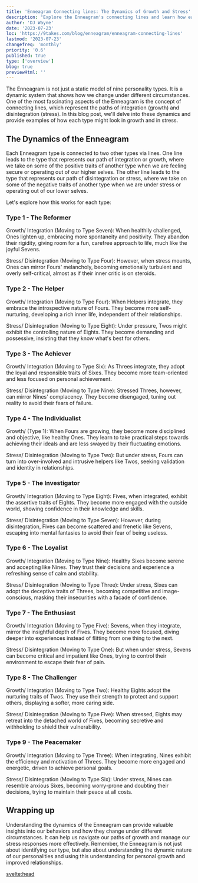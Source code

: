 ```yaml
---
title: 'Enneagram Connecting lines: The Dynamics of Growth and Stress'
description: "Explore the Enneagram's connecting lines and learn how each type transforms under stress and growth"
author: 'DJ Wayne'
date: '2023-07-23'
loc: 'https://9takes.com/blog/enneagram/enneagram-connecting-lines'
lastmod: '2023-07-23'
changefreq: 'monthly'
priority: '0.6'
published: true
type: ['overview']
blog: true
previewHtml: ''
---
```


<!-- Take a free, ~5 min test here -->

<p class="firstLetter">The Enneagram is not just a static model of nine personality types. It is a dynamic system that shows how we change under different circumstances. One of the most fascinating aspects of the Enneagram is the concept of connecting lines, which represent the paths of integration (growth) and disintegration (stress). In this blog post, we'll delve into these dynamics and provide examples of how each type might look in growth and in stress.</p>

## The Dynamics of the Enneagram

Each Enneagram type is connected to two other types via lines. One line leads to the type that represents our path of integration or growth, where we take on some of the positive traits of another type when we are feeling secure or operating out of our higher selves. The other line leads to the type that represents our path of disintegration or stress, where we take on some of the negative traits of another type when we are under stress or operating out of our lower selves.

Let's explore how this works for each type:

### Type 1 - The Reformer

Growth/ Integration (Moving to Type Seven): When healthily challenged, Ones lighten up, embracing more spontaneity and positivity. They abandon their rigidity, giving room for a fun, carefree approach to life, much like the joyful Sevens.

Stress/ Disintegration (Moving to Type Four): However, when stress mounts, Ones can mirror Fours' melancholy, becoming emotionally turbulent and overly self-critical, almost as if their inner critic is on steroids.

### Type 2 - The Helper

Growth/ Integration (Moving to Type Four): When Helpers integrate, they embrace the introspective nature of Fours. They become more self-nurturing, developing a rich inner life, independent of their relationships.

Stress/ Disintegration (Moving to Type Eight): Under pressure, Twos might exhibit the controlling nature of Eights. They become demanding and possessive, insisting that they know what's best for others.

### Type 3 - The Achiever

Growth/ Integration (Moving to Type Six): As Threes integrate, they adopt the loyal and responsible traits of Sixes. They become more team-oriented and less focused on personal achievement.

Stress/ Disintegration (Moving to Type Nine): Stressed Threes, however, can mirror Nines' complacency. They become disengaged, tuning out reality to avoid their fears of failure.

### Type 4 - The Individualist

Growth/ (Type 1): When Fours are growing, they become more disciplined and objective, like healthy Ones. They learn to take practical steps towards achieving their ideals and are less swayed by their fluctuating emotions.

Stress/ Disintegration (Moving to Type Two): But under stress, Fours can turn into over-involved and intrusive helpers like Twos, seeking validation and identity in relationships.

### Type 5 - The Investigator

Growth/ Integration (Moving to Type Eight): Fives, when integrated, exhibit the assertive traits of Eights. They become more engaged with the outside world, showing confidence in their knowledge and skills.

Stress/ Disintegration (Moving to Type Seven): However, during disintegration, Fives can become scattered and frenetic like Sevens, escaping into mental fantasies to avoid their fear of being useless.

### Type 6 - The Loyalist

Growth/ Integration (Moving to Type Nine): Healthy Sixes become serene and accepting like Nines. They trust their decisions and experience a refreshing sense of calm and stability.

Stress/ Disintegration (Moving to Type Three): Under stress, Sixes can adopt the deceptive traits of Threes, becoming competitive and image-conscious, masking their insecurities with a facade of confidence.

### Type 7 - The Enthusiast

Growth/ Integration (Moving to Type Five): Sevens, when they integrate, mirror the insightful depth of Fives. They become more focused, diving deeper into experiences instead of flitting from one thing to the next.

Stress/ Disintegration (Moving to Type One): But when under stress, Sevens can become critical and impatient like Ones, trying to control their environment to escape their fear of pain.

### Type 8 - The Challenger

Growth/ Integration (Moving to Type Two): Healthy Eights adopt the nurturing traits of Twos. They use their strength to protect and support others, displaying a softer, more caring side.

Stress/ Disintegration (Moving to Type Five): When stressed, Eights may retreat into the detached world of Fives, becoming secretive and withholding to shield their vulnerability.

### Type 9 - The Peacemaker

Growth/ Integration (Moving to Type Three): When integrating, Nines exhibit the efficiency and motivation of Threes. They become more engaged and energetic, driven to achieve personal goals.

Stress/ Disintegration (Moving to Type Six): Under stress, Nines can resemble anxious Sixes, becoming worry-prone and doubting their decisions, trying to maintain their peace at all costs.

## Wrapping up

Understanding the dynamics of the Enneagram can provide valuable insights into our behaviors and how they change under different circumstances. It can help us navigate our paths of growth and manage our stress responses more effectively. Remember, the Enneagram is not just about identifying our type, but also about understanding the dynamic nature of our personalities and using this understanding for personal growth and improved relationships.

<svelte:head>

  <link rel="canonical" href="https://9takes.com/blog/enneagram/enneagram-connecting-lines">
  <script type="application/ld+json">
    {
  "@context": "http://schema.org",
  "@graph": [
    {
      "@type": "Article",
      "articleBody": "The article delves into the integration and disintegration lines of the nine Enneagram types, revealing how each type's behavior, thought patterns, and feelings shift under different states of mental health.",
      "creator" : ["DJ Wayne"],
"author": {
        "@type": "Person",
        "name": "DJ Wayne",
        "sameAs": [
        {
          "@id": "https://www.instagram.com/djwayne3/"
},
{
"@id": "https://www.youtube.com/@djwayne3"
        },
        {
          "@id": "https://twitter.com/djwayne3"
        }
        ]
      },
      "dateModified": {
        "@type": "Date",
        "@value": "2023-08-06"
      },
      "datePublished": {
        "@type": "Date",
        "@value": "2023-08-06"
      },
      "description": "Discover the integrating and disintegrating lines in the Enneagram. The blog post explains how each type behaves when they are blossoming (integration) or stressed (disintegration).",
      "headline": "The Slippery Slope to Self-Discovery: Integrating and Disintegrating Lines in the Enneagram",
      "mainEntityOfPage": {
        "@id": "https://your-website-url.com/blog/enneagram-integrating-disintegrating-lines",
        "@type": "WebPage"
      },
      "mentions": {
        "@type": "Thing",
        "name": "Enneagram"
      },
      "publisher": {
        "@type": "Organization",
        "sameAs": [
          {
            "@id": "https://www.instagram.com/9takesdotcom/"
          },
          {
            "@id": "https://twitter.com/9takesdotcom"
          }
        ],
        "logo": {
          "@type": "ImageObject",
          "url": {
            "@id": "https://9takes.com/brand/darkRubix.png"
          }
        },
        "name": "9takes"
      }
    },
    {
      "@type": "FAQPage",
      "mainEntity": [
        {
          "@type": "Question",
          "acceptedAnswer": {
            "@type": "Answer",
            "text": "Integration and disintegration lines in the Enneagram system represent how different Enneagram types behave when they are in a state of psychological growth (integration) or under stress (disintegration)."
          },
          "name": "What are integration and disintegration lines in the Enneagram?"
        },
        {
          "@type": "Question",
          "acceptedAnswer": {
            "@type": "Answer",
            "text": "Each Enneagram type has a specific direction of integration and disintegration. When moving towards integration, they exhibit the positive traits of another type, indicating growth. In contrast, when moving towards disintegration, they show negative traits of a different type, indicating stress or unhealthy behaviors."
          },
          "name": "How does an Enneagram type show signs of integration or disintegration?"
        },
        {
          "@type": "Question",
          "acceptedAnswer": {
            "@type": "Answer",
            "text": "Understanding integration and disintegration lines in the Enneagram can help individuals identify their personal growth areas and potential pitfalls. This knowledge can serve as a guide for personal development, enhancing self-awareness and fostering better interpersonal relationships."
          },
          "name": "What is the significance of understanding integration and disintegration in the Enneagram?"
        }
      ]
    }
  ]
}

</script>
</svelte:head>
